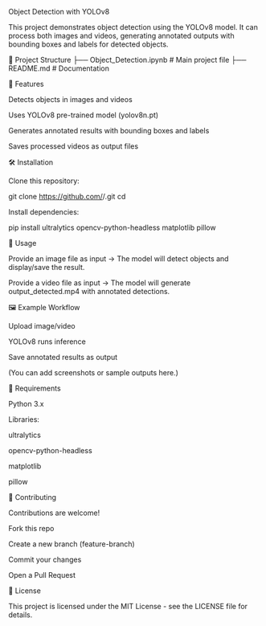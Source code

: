 Object Detection with YOLOv8

This project demonstrates object detection using the YOLOv8
 model. It can process both images and videos, generating annotated outputs with bounding boxes and labels for detected objects.

📂 Project Structure
├── Object_Detection.ipynb   # Main project file
├── README.md                # Documentation

🚀 Features

Detects objects in images and videos

Uses YOLOv8 pre-trained model (yolov8n.pt)

Generates annotated results with bounding boxes and labels

Saves processed videos as output files

🛠️ Installation

Clone this repository:

git clone https://github.com/<your-username>/<repo-name>.git
cd <repo-name>


Install dependencies:

pip install ultralytics opencv-python-headless matplotlib pillow

📌 Usage

Provide an image file as input → The model will detect objects and display/save the result.

Provide a video file as input → The model will generate output_detected.mp4 with annotated detections.

🖼️ Example Workflow

Upload image/video

YOLOv8 runs inference

Save annotated results as output

(You can add screenshots or sample outputs here.)

📖 Requirements

Python 3.x

Libraries:

ultralytics

opencv-python-headless

matplotlib

pillow

🤝 Contributing

Contributions are welcome!

Fork this repo

Create a new branch (feature-branch)

Commit your changes

Open a Pull Request

📜 License

This project is licensed under the MIT License - see the LICENSE
 file for details.
